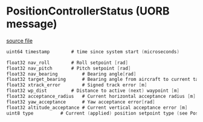 # PositionControllerStatus (UORB message)



[source file](https://github.com/PX4/PX4-Autopilot/blob/main/msg/PositionControllerStatus.msg)

```c
uint64 timestamp		# time since system start (microseconds)

float32 nav_roll		# Roll setpoint [rad]
float32 nav_pitch		# Pitch setpoint [rad]
float32 nav_bearing 		# Bearing angle[rad]
float32 target_bearing		# Bearing angle from aircraft to current target [rad]
float32 xtrack_error		# Signed track error [m]
float32 wp_dist			# Distance to active (next) waypoint [m]
float32 acceptance_radius	# Current horizontal acceptance radius [m]
float32 yaw_acceptance		# Yaw acceptance error[rad]
float32 altitude_acceptance	# Current vertical acceptance error [m]
uint8 type			# Current (applied) position setpoint type (see PositionSetpoint.msg)

```
